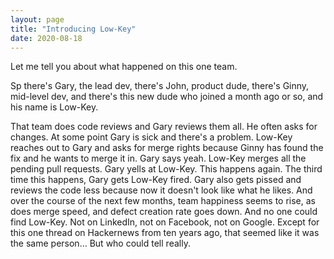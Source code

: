 ```yaml
---
layout: page
title: "Introducing Low-Key"
date: 2020-08-18
---
```


Let me tell you about what happened on this one team.

Sp there's Gary, the lead dev, there's John, product dude, there's Ginny, mid-level dev, and there's this new dude who joined a month ago or so, and his name is Low-Key.

That team does code reviews and Gary reviews them all. He often asks for changes.
At some point Gary is sick and there's a problem. Low-Key reaches out to Gary and asks for merge rights because Ginny has found the fix and he wants to merge it in. Gary says yeah.
Low-Key merges all the pending pull requests. Gary yells at Low-Key.
This happens again. The third time this happens, Gary gets Low-Key fired. Gary also gets pissed and reviews the code less because now it doesn't look like what he likes.
And over the course of the next few months, team happiness seems to rise, as does merge speed, and defect creation rate goes down.
And no one could find Low-Key. Not on LinkedIn, not on Facebook, not on Google. Except for this one thread on Hackernews from ten years ago, that seemed like it was the same person... But who could tell really.
